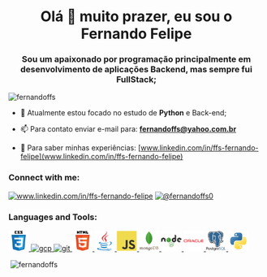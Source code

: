 <h1 align="center">Olá 👋 muito prazer, eu sou o Fernando Felipe</h1>
<h3 align="center">Sou um apaixonado por programação principalmente em desenvolvimento de aplicações Backend, mas sempre fui FullStack;</h3>

<p align="left"> <img src="https://komarev.com/ghpvc/?username=fernandoffs&label=Profile%20views&color=0e75b6&style=flat" alt="fernandoffs" /> </p>

- 🌱 Atualmente estou focado no estudo de **Python** e Back-end;

- 📫 Para contato enviar e-mail para: **fernandoffs@yahoo.com.br**

- 📄 Para saber minhas experiências: [www.linkedin.com/in/ffs-fernando-felipe](www.linkedin.com/in/ffs-fernando-felipe)

<h3 align="left">Connect with me:</h3>
<p align="left">
<a href="www.linkedin.com/in/ffs-fernando-felipe" target="blank"><img align="center" src="https://raw.githubusercontent.com/rahuldkjain/github-profile-readme-generator/master/src/images/icons/Social/linked-in-alt.svg" alt="www.linkedin.com/in/ffs-fernando-felipe" height="30" width="40" /></a>
<a href="https://instagram.com/fernandoffs0" target="blank"><img align="center" src="https://raw.githubusercontent.com/rahuldkjain/github-profile-readme-generator/master/src/images/icons/Social/instagram.svg" alt="@fernandoffs0" height="30" width="40" /></a>
</p>

<h3 align="left">Languages and Tools:</h3>
<p align="left"> <a href="" target="_blank" rel="noreferrer"> <img src="https://raw.githubusercontent.com/devicons/devicon/master/icons/css3/css3-original-wordmark.svg" alt="css3" width="40" height="40"/> </a> <a href="" target="_blank" rel="noreferrer"> <img src="https://www.vectorlogo.zone/logos/google_cloud/google_cloud-icon.svg" alt="gcp" width="40" height="40"/> </a> <a href="" target="_blank" rel="noreferrer"> <img src="https://www.vectorlogo.zone/logos/git-scm/git-scm-icon.svg" alt="git" width="40" height="40"/> </a> <a href="" target="_blank" rel="noreferrer"> <img src="https://raw.githubusercontent.com/devicons/devicon/master/icons/html5/html5-original-wordmark.svg" alt="html5" width="40" height="40"/> </a> <a href="" target="_blank" rel="noreferrer"> <img src="https://raw.githubusercontent.com/devicons/devicon/master/icons/java/java-original.svg" alt="java" width="40" height="40"/> </a> <a href="" target="_blank" rel="noreferrer"> <img src="https://raw.githubusercontent.com/devicons/devicon/master/icons/javascript/javascript-original.svg" alt="javascript" width="40" height="40"/> </a> <a href="" target="_blank" rel="noreferrer"> <img src="https://raw.githubusercontent.com/devicons/devicon/master/icons/mongodb/mongodb-original-wordmark.svg" alt="mongodb" width="40" height="40"/> </a> <a href="" target="_blank" rel="noreferrer"> <img src="https://raw.githubusercontent.com/devicons/devicon/master/icons/nodejs/nodejs-original-wordmark.svg" alt="nodejs" width="40" height="40"/> </a> <a href="" target="_blank" rel="noreferrer"> <img src="https://raw.githubusercontent.com/devicons/devicon/master/icons/oracle/oracle-original.svg" alt="oracle" width="40" height="40"/> </a> <a href="https:" target="_blank" rel="noreferrer"> <img src="https://raw.githubusercontent.com/devicons/devicon/master/icons/postgresql/postgresql-original-wordmark.svg" alt="postgresql" width="40" height="40"/> </a> <a href="" target="_blank" rel="noreferrer"> <img src="https://raw.githubusercontent.com/devicons/devicon/master/icons/python/python-original.svg" alt="python" width="40" height="40"/> </a> </p>

<p>&nbsp;<img align="center" src="https://github-readme-stats.vercel.app/api?username=fernandoffs&show_icons=true&locale=en" alt="fernandoffs" /></p>

<!---
- 👋 Olá, meu nome é Fernando Felipe ou pode me chamr de @fernandoff;
- 👀 Sou um apaixonado por programação principalmente em desenvolvimento de aplicações Backend, mas sempre fui FullStack;

fernandoffs/fernandoffs is a ✨ special ✨ repository because its `README.md` (this file) appears on your GitHub profile.
You can click the Preview link to take a look at your changes.
--->
